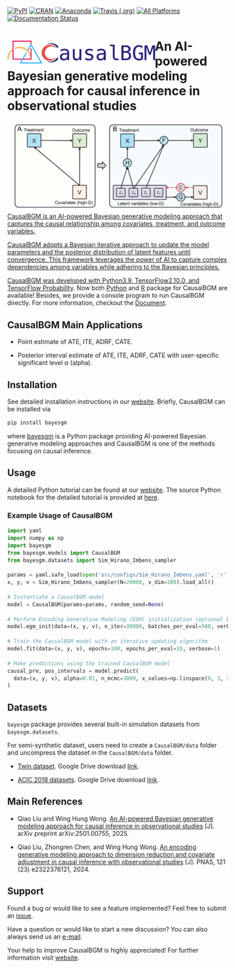[![PyPI](https://img.shields.io/pypi/v/bayesgm)](https://pypi.org/project/bayesgm/)
[![CRAN](https://www.r-pkg.org/badges/version/RcausalEGM)](https://cran.r-project.org/web/packages/RcausalEGM/index.html)
[![Anaconda](https://anaconda.org/conda-forge/causalegm/badges/version.svg)](https://anaconda.org/conda-forge/causalegm)
[![Travis (.org)](https://app.travis-ci.com/kimmo1019/CausalEGM.svg?branch=main)](https://app.travis-ci.com/github/kimmo1019/CausalEGM)
[![All Platforms](https://dev.azure.com/conda-forge/feedstock-builds/_apis/build/status/causalegm-feedstock?branchName=main)](https://dev.azure.com/conda-forge/feedstock-builds/_build/latest?definitionId=18625&branchName=main)
[![Documentation Status](https://readthedocs.org/projects/causalbgm/badge/?version=latest)](https://causalbgm.readthedocs.io)


# <a href='https://causalbgm.readthedocs.io/'><img src='https://raw.githubusercontent.com/SUwonglab/CausalBGM/main/docs/source/logo.png' align="left" height="60" /></a> An AI-powered Bayesian generative modeling approach for causal inference in observational studies


<a href='https://causalbgm.readthedocs.io/'><img align="left" src="https://github.com/SUwonglab/CausalBGM/blob/main/model.png" width="500">
   
CausalBGM is an AI-powered Bayesian generative modeling approach that captures the causal relationship among covariates, treatment, and outcome variables. 

CausalBGM adopts a Bayesian iterative approach to update the model parameters and the posterior distribution of latent features until convergence. This framework leverages the power of AI to capture complex dependencies among variables while adhering to the Bayesian principles.

CausalBGM was developed with Python3.9, TensorFlow2.10.0, and [TensorFlow Probability](https://www.tensorflow.org/probability). Now both [Python](https://pypi.org/project/CausalBGM/) and [R](https://cran.r-project.org/web/packages/RcausalEGM/index.html) package for CausalBGM are available! Besides, we provide a console program to run CausalBGM directly. For more information, checkout the [Document](https://causalbgm.readthedocs.io/).

## CausalBGM Main Applications

- Point estimate of  ATE, ITE, ADRF, CATE.

- Posterior interval estimate of ATE, ITE, ADRF, CATE with user-specific significant level α (alpha).

## Installation

See detailed installation instructions in our [website](https://causalbgm.readthedocs.io/en/latest/installation.html). Briefly, CausalBGM can be installed via 

```bash
pip install bayesgm
```

where [bayesgm](https://pypi.org/project/bayesgm/) is a Python package providing AI-powered Bayesian generative modeling approaches and CausalBGM is one of the methods focusing on causal inference. 

## Usage

A detailed Python tutorial can be found at our [website](https://causalbgm.readthedocs.io/en/latest/tutorial_py.html). The source Python notebook for the detailed tutorial is provided at [here](https://github.com/SUwonglab/CausalBGM/blob/main/docs/source/tutorial_py.ipynb).

### Example Usage of CausalBGM

```python
import yaml
import numpy as np
import bayesgm
from bayesgm.models import CausalBGM
from bayesgm.datasets import Sim_Hirano_Imbens_sampler

params = yaml.safe_load(open('src/configs/Sim_Hirano_Imbens.yaml', 'r'))
x, y, v = Sim_Hirano_Imbens_sampler(N=20000, v_dim=200).load_all()

# Instantiate a CausalBGM model
model = CausalBGM(params=params, random_seed=None)

# Perform Encoding Generative Modeling (EGM) initialization (optional but recommended)
model.egm_init(data=(x, y, v), n_iter=30000, batches_per_eval=500, verbose=1)

# Train the CausalBGM model with an iterative updating algorithm
model.fit(data=(x, y, v), epochs=100, epochs_per_eval=10, verbose=1)

# Make predictions using the trained CausalBGM model
causal_pre, pos_intervals = model.predict(
  data=(x, y, v), alpha=0.01, n_mcmc=3000, x_values=np.linspace(0, 3, 20), q_sd=1.0
)
```

## Datasets

`bayesgm` package provides several built-in simulation datasets from `bayesgm.datasets`.

For semi-synthetic dataset, users need to create a `CausalBGM/data` folder and uncompress the dataset in the `CausalBGM/data` folder.

- [Twin dataset](https://www.nber.org/research/data/linked-birthinfant-death-cohort-data). Google Drive download [link](https://drive.google.com/file/d/1fKCb-SHNKLsx17fezaHrR2j29T3uD0C2/view?usp=sharing).

- [ACIC 2018 datasets](https://www.synapse.org/#!Synapse:syn11294478/wiki/494269). Google Drive download [link](https://drive.google.com/file/d/1qsYTP8NGh82nFNr736xrMsJxP73gN9OG/view?usp=sharing).
  

## Main References

- Qiao Liu and Wing Hung Wong. [An AI-powered Bayesian generative modeling approach for causal inference in observational studies](https://arxiv.org/abs/2501.00755) [J]. arXiv preprint arXiv:2501.00755, 2025.

- Qiao Liu, Zhongren Chen, and Wing Hung Wong. [An encoding generative modeling approach to dimension reduction and covariate adjustment in causal inference with observational studies](https://www.pnas.org/doi/10.1073/pnas.2322376121) [J]. PNAS, 121 (23) e2322376121, 2024.

## Support

Found a bug or would like to see a feature implemented? Feel free to submit an [issue](https://github.com/SUwonglab/CausalBGM/issues/new/choose). 

Have a question or would like to start a new discussion? You can also always send us an [e-mail](mailto:liuqiao@stanford.edu?subject=[GitHub]%20CausalBGM%20project). 

Your help to improve CausalBGM is highly appreciated! For further information visit [website](https://causalbgm.readthedocs.io/).

